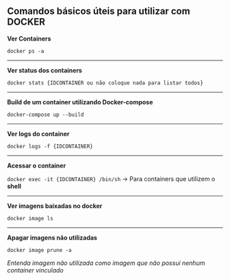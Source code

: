 ## Comandos básicos úteis para utilizar com DOCKER

**Ver Containers**

`docker ps -a`
****
**Ver status dos containers**

`docker stats {IDCONTAINER ou não coloque nada para listar todos}`
****

**Build de um container utilizando Docker-compose**

`docker-compose up --build`
****
**Ver logs do container**

`docker logs -f {IDCONTAINER}`
****
**Acessar o container**

`docker exec -it {IDCONTAINER} /bin/sh` -> Para containers que utilizem o **shell**
****
**Ver imagens baixadas no docker**

`docker image ls`
****
**Apagar imagens não utilizadas**

`docker image prune -a`

_Entenda imagem não utilizada como imagem que não possui nenhum container vinculado_
